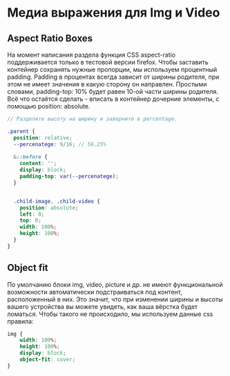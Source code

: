# Медиа выражения для Img и Video

## Aspect Ratio Boxes

На момент написания раздела функция CSS aspect-ratio поддерживается только в тестовой версии firefox.
Чтобы заставить контейнер сохранять нужные пропорции, мы используем процентный padding.
Padding в процентах всегда зависит от ширины родителя, при этом не имеет значения в какую сторону он направлен.
Простыми словами, padding-top: 10% будет равен 10-ой части ширины родителя.
Всё что остаётся сделать - вписать в контейнер дочерние элементы, с помощью position: absolute.

```scss
// Разделите высоту на ширину и заверните в percentage.

.parent {
  position: relative;
  --percenatege: 9/16; // 56.25%
  
  &::before {
    content: '';
    display: block;
    padding-top: var(--percenatege);
  }


  .child-image, .child-video {
    position: absolute;
    left: 0;
    top: 0;
    width: 100%;
    height: 100%;
  }
}
```

## Object fit

По умолчанию блоки img, video, picture и др. не имеют функциональной возможности
автоматически подстраиваться под контент, расположенный в них.
Это значит, что при изменении ширины и высоты вашего устройства вы можете увидеть, как ваша вёрстка будет ломаться.
Чтобы такого не происходило, мы используем данные css правила:

```css
img {
    width: 100%;
    height: 100%;
    display: block;
    object-fit: cover;
}
```

